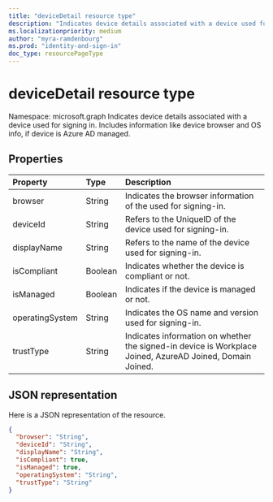 ```yaml
---
title: "deviceDetail resource type"
description: "Indicates device details associated with a device used for signing in."
ms.localizationpriority: medium
author: "myra-ramdenbourg"
ms.prod: "identity-and-sign-in"
doc_type: resourcePageType
---
```


# deviceDetail resource type

Namespace: microsoft.graph
Indicates device details associated with a device used for signing in. Includes information like device browser and  OS info, if device is Azure AD managed.



## Properties
| Property	   | Type	|Description|
|:---------------|:--------|:----------|
|browser|String|Indicates the browser information of the used for signing-in.|
|deviceId|String|Refers to the UniqueID of the device used for signing-in.|
|displayName|String|Refers to the name of the device used for signing-in.|
|isCompliant|Boolean|Indicates whether the device is compliant or not.|
|isManaged|Boolean|Indicates if the device is managed or not.|
|operatingSystem|String|Indicates the OS name and version used for signing-in.|
|trustType|String|Indicates information on whether the signed-in device is Workplace Joined, AzureAD Joined, Domain Joined. |

## JSON representation

Here is a JSON representation of the resource.

<!-- {
  "blockType": "resource",
  "optionalProperties": [

  ],
  "@odata.type": "microsoft.graph.deviceDetail"
}-->

```json
{
  "browser": "String",
  "deviceId": "String",
  "displayName": "String",
  "isCompliant": true,
  "isManaged": true,
  "operatingSystem": "String",
  "trustType": "String"
}

```

<!-- uuid: 8fcb5dbc-d5aa-4681-8e31-b001d5168d79
2015-10-25 14:57:30 UTC -->
<!-- {
  "type": "#page.annotation",
  "description": "deviceDetail resource",
  "keywords": "",
  "section": "documentation",
  "tocPath": ""
}-->


